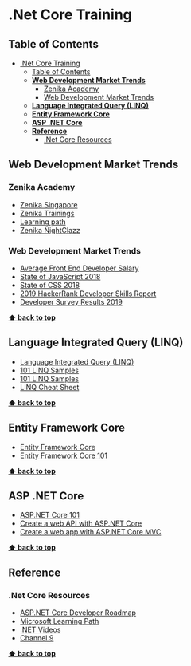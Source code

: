 # .Net Core Training

## Table of Contents

- [.Net Core Training](#net-core-training)
  - [Table of Contents](#table-of-contents)
  - [**Web Development Market Trends**](#web-development-market-trends)
    - [Zenika Academy](#zenika-academy)
    - [Web Development Market Trends](#web-development-market-trends)
  - [**Language Integrated Query (LINQ)**](#language-integrated-query-linq)
  - [**Entity Framework Core**](#entity-framework-core)
  - [**ASP .NET Core**](#asp-net-core)
  - [**Reference**](#reference)
    - [.Net Core Resources](#net-core-resources)

## **Web Development Market Trends**

### Zenika Academy
- [Zenika Singapore](https://zenika.sg/)
- [Zenika Trainings](https://training.zenika.com/en-sg/)
- [Learning path](https://coggle.it/diagram/XA8dSh9BxgHbBxDZ/t/zenika-academy/9816c61f7aa285c671d5ec48a74cc2f1452afebf4ff5a57083ead6556a7a96f5)
- [Zenika NightClazz](https://www.meetup.com/NightClazz-by-Zenika-Singapore/)

### Web Development Market Trends
- [Average Front End Developer Salary](https://www.payscale.com/research/SG/Job=Front_End_Developer_%2F_Engineer/Salary)
- [State of JavaScript 2018](https://2018.stateofjs.com)
- [State of CSS 2018](https://2019.stateofcss.com/)
- [2019 HackerRank Developer Skills Report](https://research.hackerrank.com/developer-skills/2019)
- [Developer Survey Results 2019](https://insights.stackoverflow.com/survey/2019)

**[⬆ back to top](#table-of-contents)**

## **Language Integrated Query (LINQ)**
- [Language Integrated Query (LINQ)](https://docs.microsoft.com/en-us/dotnet/csharp/programming-guide/concepts/linq/)
- [101 LINQ Samples](https://code.msdn.microsoft.com/101-LINQ-Samples-3fb9811b)
- [101 LINQ Samples](https://linqsamples.com/)
- [LINQ Cheat Sheet](https://vslapp.files.wordpress.com/2011/11/linq-cheatsheet.pdf)

**[⬆ back to top](#table-of-contents)**

## **Entity Framework Core**
- [Entity Framework Core](https://docs.microsoft.com/en-us/ef/core)
- [Entity Framework Core 101](https://www.youtube.com/playlist?list=PLdo4fOcmZ0oX7uTkjYwvCJDG2qhcSzwZ6)

**[⬆ back to top](#table-of-contents)**

## **ASP .NET Core**
- [ASP.NET Core 101](https://www.youtube.com/playlist?list=PLdo4fOcmZ0oW8nviYduHq7bmKode-p8Wy)
- [Create a web API with ASP.NET Core](https://docs.microsoft.com/en-us/aspnet/core/tutorials/first-web-api)
- [Create a web app with ASP.NET Core MVC](https://docs.microsoft.com/en-us/aspnet/core/tutorials/first-mvc-app)

**[⬆ back to top](#table-of-contents)**

## **Reference**

### .Net Core Resources
- [ASP.NET Core Developer Roadmap](https://github.com/MoienTajik/AspNetCore-Developer-Roadmap)
- [Microsoft Learning Path](https://docs.microsoft.com/en-us/learn/)
- [.NET Videos](https://dotnet.microsoft.com/learn/videos)
- [Channel 9](https://channel9.msdn.com/)

**[⬆ back to top](#table-of-contents)**
